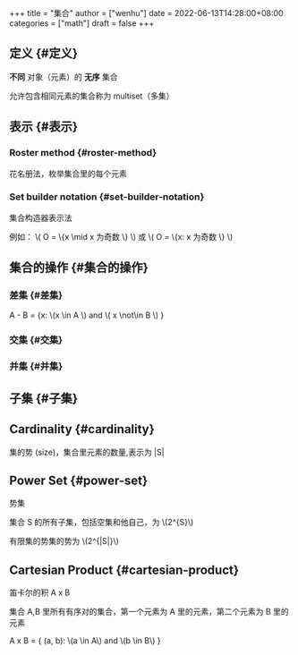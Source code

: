 +++
title = "集合"
author = ["wenhu"]
date = 2022-06-13T14:28:00+08:00
categories = ["math"]
draft = false
+++

## 定义 {#定义}

**不同** 对象（元素）的 **无序** 集合

允许包含相同元素的集合称为 multiset（多集）


## 表示 {#表示}


### Roster method {#roster-method}

花名册法，枚举集合里的每个元素


### Set builder notation {#set-builder-notation}

集合构造器表示法

例如： \\( O  = \\{x \mid x 为奇数 \\} \\) 或 \\( O  = \\{x: x 为奇数 \\} \\)


## 集合的操作 {#集合的操作}


### 差集 {#差集}

A - B = {x: \\(x \in A \\) and \\( x \not\in B \\) }


### 交集 {#交集}


### 并集 {#并集}


## 子集 {#子集}


## Cardinality {#cardinality}

集的势 (size)，集合里元素的数量,表示为 |S|


## Power Set {#power-set}

势集

集合 S 的所有子集，包括空集和他自己，为 \\(2^{S}\\)

有限集的势集的势为 \\(2^{|S|}\\)


## Cartesian Product {#cartesian-product}

笛卡尔的积  A x B

集合 A,B 里所有有序对的集合，第一个元素为 A 里的元素，第二个元素为 B 里的元素

A x B = { (a, b): \\(a \in A\\) and \\(b \in B\\) }
